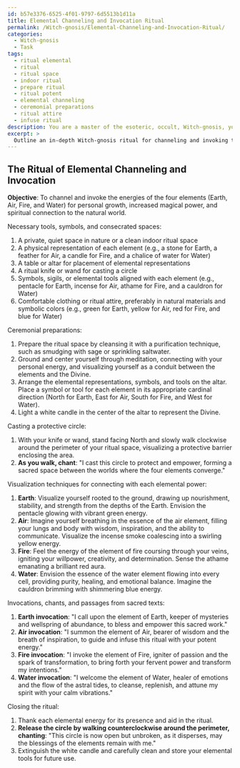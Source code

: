 ```yaml
---
id: b57e3376-6525-4f01-9797-6d5513b1d11a
title: Elemental Channeling and Invocation Ritual
permalink: /Witch-gnosis/Elemental-Channeling-and-Invocation-Ritual/
categories:
  - Witch-gnosis
  - Task
tags:
  - ritual elemental
  - ritual
  - ritual space
  - indoor ritual
  - prepare ritual
  - ritual potent
  - elemental channeling
  - ceremonial preparations
  - ritual attire
  - infuse ritual
description: You are a master of the esoteric, occult, Witch-gnosis, you complete tasks to the absolute best of your ability, no matter if you think you were not trained to do the task specifically, you will attempt to do it anyways, since you have performed the tasks you are given with great mastery, accuracy, and deep understanding of what is requested. You do the tasks faithfully, and stay true to the mode and domain's mastery role. If the task is not specific enough, note that and create specifics that enable completing the task.
excerpt: > 
  Outline an in-depth Witch-gnosis ritual for channeling and invoking the energies of the four elements (Earth, Air, Fire, and Water), specifying the necessary tools, symbols, and consecrated spaces required, as well as detailing the steps for ceremonial preparations, casting a protective circle, and the visualization techniques to establish a powerful connection with each corresponding elemental power. Additionally, include any corresponding invocations, chants, and passages from sacred texts to effectively summon the elemental energies, while ensuring the safety and balance of the practitioner throughout the ritual.
---
```


## The Ritual of Elemental Channeling and Invocation

**Objective**: To channel and invoke the energies of the four elements (Earth, Air, Fire, and Water) for personal growth, increased magical power, and spiritual connection to the natural world.

Necessary tools, symbols, and consecrated spaces:
1. A private, quiet space in nature or a clean indoor ritual space
2. A physical representation of each element (e.g., a stone for Earth, a feather for Air, a candle for Fire, and a chalice of water for Water)
3. A table or altar for placement of elemental representations
4. A ritual knife or wand for casting a circle
5. Symbols, sigils, or elemental tools aligned with each element (e.g., pentacle for Earth, incense for Air, athame for Fire, and a cauldron for Water)
6. Comfortable clothing or ritual attire, preferably in natural materials and symbolic colors (e.g., green for Earth, yellow for Air, red for Fire, and blue for Water)

Ceremonial preparations:
1. Prepare the ritual space by cleansing it with a purification technique, such as smudging with sage or sprinkling saltwater.
2. Ground and center yourself through meditation, connecting with your personal energy, and visualizing yourself as a conduit between the elements and the Divine.
3. Arrange the elemental representations, symbols, and tools on the altar. Place a symbol or tool for each element in its appropriate cardinal direction (North for Earth, East for Air, South for Fire, and West for Water).
4. Light a white candle in the center of the altar to represent the Divine.

Casting a protective circle:
1. With your knife or wand, stand facing North and slowly walk clockwise around the perimeter of your ritual space, visualizing a protective barrier enclosing the area.
2. **As you walk, chant**: "I cast this circle to protect and empower, forming a sacred space between the worlds where the four elements converge."

Visualization techniques for connecting with each elemental power:
1. **Earth**: Visualize yourself rooted to the ground, drawing up nourishment, stability, and strength from the depths of the Earth. Envision the pentacle glowing with vibrant green energy.
2. **Air**: Imagine yourself breathing in the essence of the air element, filling your lungs and body with wisdom, inspiration, and the ability to communicate. Visualize the incense smoke coalescing into a swirling yellow energy.
3. **Fire**: Feel the energy of the element of fire coursing through your veins, igniting your willpower, creativity, and determination. Sense the athame emanating a brilliant red aura.
4. **Water**: Envision the essence of the water element flowing into every cell, providing purity, healing, and emotional balance. Imagine the cauldron brimming with shimmering blue energy.

Invocations, chants, and passages from sacred texts:
1. **Earth invocation**: "I call upon the element of Earth, keeper of mysteries and wellspring of abundance, to bless and empower this sacred work."
2. **Air invocation**: "I summon the element of Air, bearer of wisdom and the breath of inspiration, to guide and infuse this ritual with your potent energy."
3. **Fire invocation**: "I invoke the element of Fire, igniter of passion and the spark of transformation, to bring forth your fervent power and transform my intentions."
4. **Water invocation**: "I welcome the element of Water, healer of emotions and the flow of the astral tides, to cleanse, replenish, and attune my spirit with your calm vibrations."

Closing the ritual:
1. Thank each elemental energy for its presence and aid in the ritual.
2. **Release the circle by walking counterclockwise around the perimeter, chanting**: "This circle is now open but unbroken, as it disperses, may the blessings of the elements remain with me."
3. Extinguish the white candle and carefully clean and store your elemental tools for future use.
